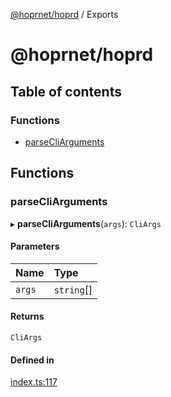 [@hoprnet/hoprd](README.md) / Exports

# @hoprnet/hoprd

## Table of contents

### Functions

- [parseCliArguments](modules.md#parsecliarguments)

## Functions

### parseCliArguments

▸ **parseCliArguments**(`args`): `CliArgs`

#### Parameters

| Name | Type |
| :------ | :------ |
| `args` | `string`[] |

#### Returns

`CliArgs`

#### Defined in

[index.ts:117](https://github.com/hoprnet/hoprnet/blob/master/packages/hoprd/src/index.ts#L117)
